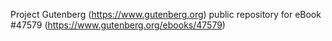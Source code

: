 Project Gutenberg (https://www.gutenberg.org) public repository for eBook #47579 (https://www.gutenberg.org/ebooks/47579)
